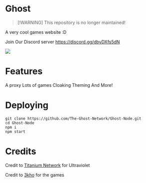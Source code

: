 # Ghost

> [!WARNING] This repository is no longer maintained!

A very cool games website :D

Join Our Discord server https://discord.gg/dbyDXfs5dN

<img src="/readme/ss.png">

# Features

A proxy
Lots of games
Cloaking
Theming
And More!

# Deploying

```
git clone https://github.com/The-Ghost-Network/Ghost-Node.git
cd Ghost-Node
npm i
npm start
```

# Credits

Credit to [Titanium Network](https://github.com/titaniumnetwork-dev) for Ultraviolet

Credit to [3kho](https://github.com/3kh0) for the games
